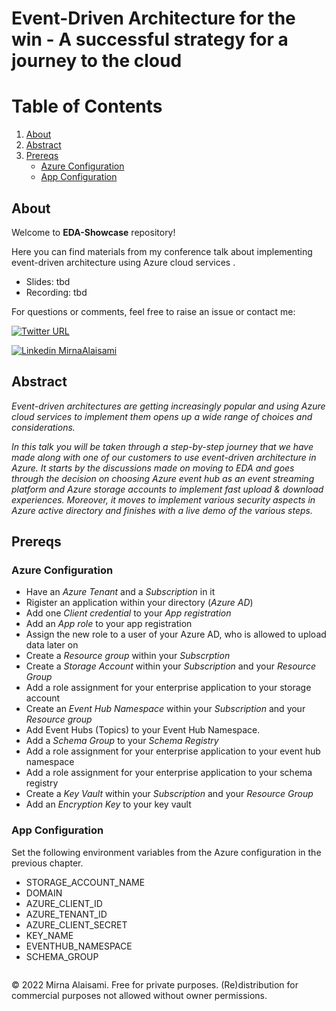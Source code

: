# Event-Driven Architecture for the win - A successful strategy for a journey to the cloud

# Table of Contents

1. [About](#about)
2. [Abstract](#abstract)
3. [Prereqs](#prereqs)
    * [Azure Configuration](#azure-configuration)
    * [App Configuration](#app-configuration)

## About

Welcome to __EDA-Showcase__ repository!

Here you can find materials from my conference talk about implementing event-driven architecture using Azure cloud services .

* Slides: tbd
* Recording: tbd

For questions or comments, feel free to raise an issue or contact me:

[![Twitter URL](https://img.shields.io/twitter/url?label=%40alaisamiM&style=social&url=https%3A%2F%2Ftwitter.com%2FalaisamiM)](https://twitter.com/alaisamiM)

[![Linkedin](https://i.stack.imgur.com/gVE0j.png) MirnaAlaisami](https://www.linkedin.com/in/mirna-alaisami-030323124/)

## Abstract

*Event-driven architectures are getting increasingly popular and using Azure cloud services to implement them opens up a wide range of choices and considerations.*

*In this talk you will be taken through a step-by-step journey that we have made along with one of our customers to use event-driven architecture in Azure. It starts by the discussions made on moving to EDA and goes through the decision on choosing Azure event hub as an event streaming platform and Azure storage accounts to implement fast upload & download experiences. Moreover, it moves to implement various security aspects in Azure active directory and finishes with a live demo of the various steps.*

## Prereqs

### Azure Configuration

* Have an *Azure Tenant* and a *Subscription* in it
* Rigister an application within your directory (*Azure AD*)
* Add one *Client credential* to your *App registration*
* Add an *App role* to your app registration
* Assign the new role to a user of your Azure AD, who is allowed to upload data later on
* Create a *Resource group* within your *Subscrption*
* Create a *Storage Account* within your *Subscription* and your *Resource Group*
* Add a role assignment for your enterprise application to your storage account
* Create an *Event Hub Namespace* within your *Subscription* and your *Resource group*
* Add Event Hubs (Topics) to your Event Hub Namespace.
* Add a *Schema Group* to your *Schema Registry*
* Add a role assignment for your enterprise application to your event hub namespace
* Add a role assignment for your enterprise application to your schema registry
* Create a *Key Vault* within your *Subscription* and your *Resource Group*
* Add an *Encryption Key* to your key vault

### App Configuration

Set the following environment variables from the Azure configuration in the previous chapter.

* STORAGE_ACCOUNT_NAME
* DOMAIN
* AZURE_CLIENT_ID
* AZURE_TENANT_ID
* AZURE_CLIENT_SECRET
* KEY_NAME
* EVENTHUB_NAMESPACE
* SCHEMA_GROUP

```
```

&copy; 2022 Mirna Alaisami. Free for private purposes. (Re)distribution for commercial purposes not allowed without owner permissions.

